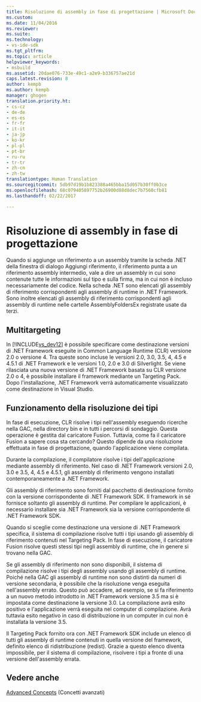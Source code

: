 ```yaml
---
title: Risoluzione di assembly in fase di progettazione | Microsoft Docs
ms.custom: 
ms.date: 11/04/2016
ms.reviewer: 
ms.suite: 
ms.technology:
- vs-ide-sdk
ms.tgt_pltfrm: 
ms.topic: article
helpviewer_keywords:
- msbuild
ms.assetid: 20dae076-733e-49c1-a2e9-b336757ae21d
caps.latest.revision: 8
author: kempb
ms.author: kempb
manager: ghogen
translation.priority.ht:
- cs-cz
- de-de
- es-es
- fr-fr
- it-it
- ja-jp
- ko-kr
- pl-pl
- pt-br
- ru-ru
- tr-tr
- zh-cn
- zh-tw
translationtype: Human Translation
ms.sourcegitcommit: 5db97d19b1b823388a465bba15d057b30ff0b3ce
ms.openlocfilehash: 68c079405897752b26900d88d8dec7b7560cfb81
ms.lasthandoff: 02/22/2017

---
```

# <a name="resolving-assemblies-at-design-time"></a>Risoluzione di assembly in fase di progettazione
Quando si aggiunge un riferimento a un assembly tramite la scheda .NET della finestra di dialogo Aggiungi riferimento, il riferimento punta a un riferimento assembly intermedio, vale a dire un assembly in cui sono contenute tutte le informazioni sul tipo e sulla firma, ma in cui non è incluso necessariamente del codice. Nella scheda .NET sono elencati gli assembly di riferimento corrispondenti agli assembly di runtime in .NET Framework. Sono inoltre elencati gli assembly di riferimento corrispondenti agli assembly di runtime nelle cartelle AssemblyFoldersEx registrate usate da terzi.  
  
## <a name="multi-targeting"></a>Multitargeting  
 In [!INCLUDE[vs_dev12](../extensibility/includes/vs_dev12_md.md)] è possibile specificare come destinazione versioni di .NET Framework eseguite in Common Language Runtime (CLR) versione 2.0 o versione 4. Tra queste sono incluse le versioni 2.0, 3.0, 3.5, 4, 4.5 e 4.5.1 di .NET Framework e le versioni 1.0, 2.0 e 3.0 di Silverlight. Se viene rilasciata una nuova versione di .NET Framework basata su CLR versione 2.0 o 4, è possibile installare il framework mediante un Targeting Pack. Dopo l'installazione, .NET Framework verrà automaticamente visualizzato come destinazione in Visual Studio.  
  
## <a name="how-type-resolution-works"></a>Funzionamento della risoluzione dei tipi  
 In fase di esecuzione, CLR risolve i tipi nell'assembly eseguendo ricerche nella GAC, nella directory bin e in tutti i percorsi di sondaggio. Questa operazione è gestita dal caricatore Fusion. Tuttavia, come fa il caricatore Fusion a sapere cosa sta cercando? Questo dipende da una risoluzione effettuata in fase di progettazione, quando l'applicazione viene compilata.  
  
 Durante la compilazione, il compilatore risolve i tipi dell'applicazione mediante assembly di riferimento. Nel caso di .NET Framework versioni 2.0, 3.0 e 3.5, 4, 4.5 e 4.5.1, gli assembly di riferimento vengono installati contemporaneamente a .NET Framework.  
  
 Gli assembly di riferimento sono forniti dal pacchetto di destinazione fornito con la versione corrispondente di .NET Framework SDK. Il framework in sé fornisce soltanto gli assembly di runtime. Per compilare le applicazioni, è necessario installare sia .NET Framework sia la versione corrispondente di .NET Framework SDK.  
  
 Quando si sceglie come destinazione una versione di .NET Framework specifica, il sistema di compilazione risolve tutti i tipi usando gli assembly di riferimento contenuti nel Targeting Pack. In fase di esecuzione, il caricatore Fusion risolve questi stessi tipi negli assembly di runtime, che in genere si trovano nella GAC.  
  
 Se gli assembly di riferimento non sono disponibili, il sistema di compilazione risolve i tipi degli assembly usando gli assembly di runtime. Poiché nella GAC gli assembly di runtime non sono distinti da numeri di versione secondaria, è possibile che la risoluzione venga eseguita nell'assembly errato. Questo può accadere, ad esempio, se si fa riferimento a un nuovo metodo introdotto in .NET Framework versione 3.5 ma si è impostata come destinazione la versione 3.0. La compilazione avrà esito positivo e l'applicazione verrà eseguita nel computer di compilazione. Avrà tuttavia esito negativo in caso di distribuzione in un computer in cui non è installata la versione 3.5.  
  
 Il Targeting Pack fornito ora con .NET Framework SDK include un elenco di tutti gli assembly di runtime contenuti in quella versione del framework, definito elenco di ridistribuzione (redist). Grazie a questo elenco diventa impossibile, per il sistema di compilazione, risolvere i tipi a fronte di una versione dell'assembly errata.  
  
## <a name="see-also"></a>Vedere anche  
 [Advanced Concepts](../msbuild/msbuild-advanced-concepts.md) (Concetti avanzati)
